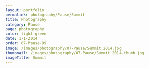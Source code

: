 ```yaml
---
layout: portfolio
permalink: photography/Pause/Summit
title: Photography
category: Pause
page: photography
color: light-green
date: 1-1-2014
order: 07-Pause-99
image: /images/photography/07-Pause/Summit.2014.jpg
thumbnail: /images/photography/07-Pause/Summit.2014.thumb.jpg
imageTitle: Summit
---
```


